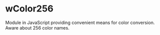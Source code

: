 # wColor256
Module in JavaScript providing convenient means for color conversion. Aware about 256 color names.




